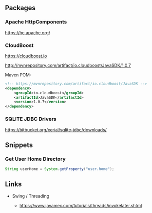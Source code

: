 ## Packages

### Apache HttpComponents

https://hc.apache.org/

### CloudBoost

https://cloudboost.io

http://mvnrepository.com/artifact/io.cloudboost/JavaSDK/1.0.7

Maven POM:

```xml
<!-- https://mvnrepository.com/artifact/io.cloudboost/JavaSDK -->
<dependency>
    <groupId>io.cloudboost</groupId>
    <artifactId>JavaSDK</artifactId>
    <version>1.0.7</version>
</dependency>
```

### SQLITE JDBC Drivers

https://bitbucket.org/xerial/sqlite-jdbc/downloads/

## Snippets

### Get User Home Directory

```java
String userHome = System.getProperty("user.home");
```

## Links

* Swing / Threading

  * https://www.javamex.com/tutorials/threads/invokelater.shtml
